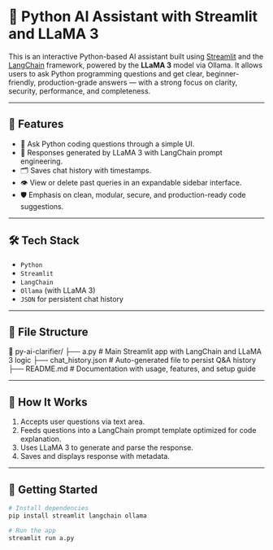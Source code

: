 # 🐍 Python AI Assistant with Streamlit and LLaMA 3

This is an interactive Python-based AI assistant built using [Streamlit](https://streamlit.io/) and the [LangChain](https://www.langchain.com/) framework, powered by the **LLaMA 3** model via Ollama. It allows users to ask Python programming questions and get clear, beginner-friendly, production-grade answers — with a strong focus on clarity, security, performance, and completeness.

---

## 🚀 Features

- 💬 Ask Python coding questions through a simple UI.
- 🧠 Responses generated by LLaMA 3 with LangChain prompt engineering.
- 🗂️ Saves chat history with timestamps.
- 👁️ View or delete past queries in an expandable sidebar interface.
- 🛡️ Emphasis on clean, modular, secure, and production-ready code suggestions.

---

## 🛠️ Tech Stack

- `Python`
- `Streamlit`
- `LangChain`
- `Ollama` (with LLaMA 3)
- `JSON` for persistent chat history

---

## 📂 File Structure

📁 py-ai-clarifier/
├── a.py                  # Main Streamlit app with LangChain and LLaMA 3 logic
├── chat_history.json     # Auto-generated file to persist Q&A history
├── README.md             # Documentation with usage, features, and setup guide

---

## 🧠 How It Works

1. Accepts user questions via text area.
2. Feeds questions into a LangChain prompt template optimized for code explanation.
3. Uses LLaMA 3 to generate and parse the response.
4. Saves and displays response with metadata.

---

## 🧪 Getting Started

```bash
# Install dependencies
pip install streamlit langchain ollama

# Run the app
streamlit run a.py
